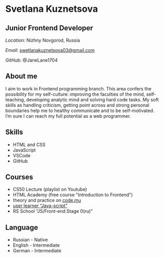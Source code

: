 # Svetlana Kuznetsova

## Junior Frontend Developer

*Location*: Nizhny Novgorod, Russia

*Email*: swetlanakuznetsova03@gmail.com

*GitHub*: @JaneLane1704

## About me

I aim to work in Frontend programming branch. This area confers the possibility for my self-culture: improving the faculties of the mind, self-teaching, developing analytic mind and solving hard code tasks. My soft skills as handling criticism, getting point across and strong personal boundaries help me to healthy communicate and to be self-motivated.      
I’m sure I can reach my full potential as a web programmer.


## Skills

* HTML and CSS
* JavaScript
* VSCode
* GitHub

## Courses

* CS50 Lecture (playlist on Youtube)
* HTML Academy (free course "Introduction to Frontend")
* theory and practice on [code.mu](https://code.mu/ru)
* [user learner “Java-script”]( https://learn.javascript.ru/)
* RS School “JS/Front-end.Stage 0(ru)”
## Language

* Russian - Native
* English - Intermediate
* German - Intermediate

